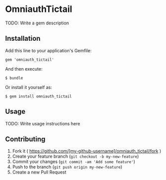 # OmniauthTictail

TODO: Write a gem description

## Installation

Add this line to your application's Gemfile:

    gem 'omniauth_tictail'

And then execute:

    $ bundle

Or install it yourself as:

    $ gem install omniauth_tictail

## Usage

TODO: Write usage instructions here

## Contributing

1. Fork it ( https://github.com/[my-github-username]/omniauth_tictail/fork )
2. Create your feature branch (`git checkout -b my-new-feature`)
3. Commit your changes (`git commit -am 'Add some feature'`)
4. Push to the branch (`git push origin my-new-feature`)
5. Create a new Pull Request
